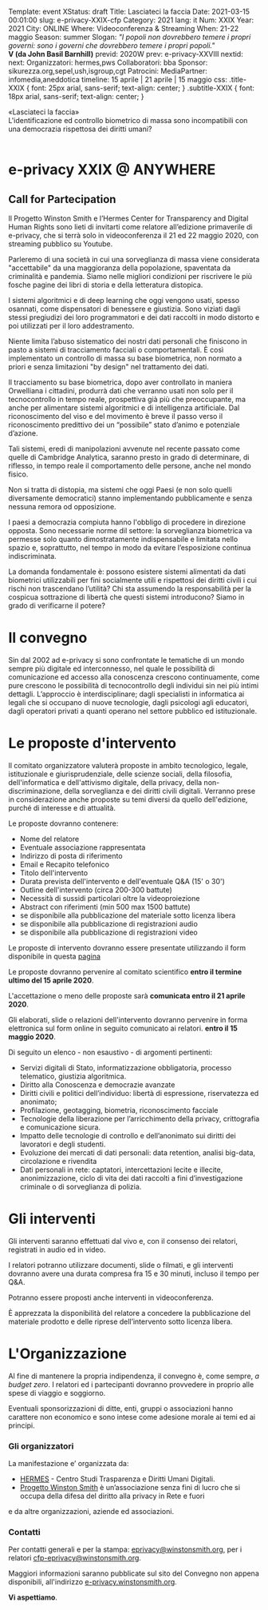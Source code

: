 Template: event
XStatus: draft
Title: Lasciateci la faccia
Date: 2021-03-15 00:01:00
slug: e-privacy-XXIX-cfp
Category: 2021
lang: it
Num: XXIX
Year: 2021
City: ONLINE
Where: Videoconferenza & Streaming
When: 21-22 maggio
Season: summer
Slogan: <i>"I popoli non dovrebbero temere i propri governi: sono i governi che dovrebbero temere i propri popoli."</i><br/><b>V (da John Basil Barnhill)</b>
previd: 2020W
prev: e-privacy-XXVIII
nextid:
next:
Organizzatori: hermes,pws
Collaboratori: bba
Sponsor: sikurezza.org,sepel,ush,isgroup,cgt
Patrocini:
MediaPartner: infomedia,aneddotica
timeline: 15 aprile | 21 aprile | 15 maggio
css: .title-XXIX { font: 25px arial, sans-serif; text-align: center; }   .subtitle-XXIX { font: 18px arial, sans-serif; text-align: center; }

<div class="title-XXIX">«Lasciateci la faccia»</div>
<div class="subtitle-XXIX">L'identificazione ed controllo biometrico di massa sono incompatibili con una democrazia rispettosa dei diritti umani?</div>
<br/>

# e-privacy XXIX @ ANYWHERE

## Call for Partecipation


Il Progetto Winston Smith e l’Hermes Center for Transparency and Digital Human Rights sono lieti di invitarti come relatore all’edizione primaverile di e-privacy, che si terrà solo in videoconferenza il 21 ed 22 maggio 2020, con streaming pubblico su Youtube.

Parleremo di una società in cui una sorveglianza di massa viene considerata "accettabile" da una maggioranza della popolazione, spaventata da criminalità e pandemia. Siamo nelle migliori condizioni per riscrivere le più fosche pagine dei libri di storia e della letteratura distopica.

I sistemi algoritmici e di deep learning che oggi vengono usati, spesso osannati, come dispensatori di benessere e giustizia. Sono viziati dagli stessi pregiudizi dei loro programmatori e dei dati raccolti in modo distorto e poi utilizzati per il loro addestramento.

Niente limita l’abuso sistematico dei nostri dati personali che finiscono in pasto a sistemi di tracciamento facciali o comportamentali. È così implementato un controllo di massa su base biometrica, non normato a priori e senza limitazioni "by design" nel trattamento dei dati.

Il tracciamento su base biometrica, dopo aver controllato in maniera Orwelliana i cittadini, produrrà dati che verranno usati non solo per il tecnocontrollo in tempo reale, prospettiva già più che preoccupante, ma anche per alimentare sistemi algoritmici e di intelligenza artificiale. Dal riconoscimento del viso e del movimento è breve il passo verso il riconoscimento predittivo dei un “possibile” stato d’animo e potenziale d’azione.

Tali sistemi, eredi di manipolazioni avvenute nel recente passato come quelle di Cambridge Analytica, saranno presto in grado di determinare, di riflesso, in tempo reale il comportamento delle persone, anche nel mondo fisico.

Non si tratta di distopia, ma sistemi che oggi Paesi (e non solo quelli diversamente democratici) stanno implementando pubblicamente e senza nessuna remora od opposizione.

I paesi a democrazia compiuta hanno l'obbligo di procedere in direzione opposta. Sono necessarie norme dil settore: la sorveglianza biometrica va permesse  solo quanto dimostratamente indispensabile e limitata nello spazio e, soprattutto, nel tempo in modo da evitare l’esposizione continua indiscriminata.

La domanda fondamentale è: possono esistere sistemi alimentati da dati biometrici utilizzabili per fini socialmente utili e rispettosi dei diritti civili i cui rischi non trascendano l’utilità? Chi sta assumendo la responsabilità per la cospicua sottrazione di libertà che questi sistemi introducono? Siamo in grado di verificarne il potere?

# Il convegno

Sin dal 2002 ad e-privacy si sono confrontate le tematiche di un mondo
sempre più digitale ed interconnesso, nel quale le possibilità di
comunicazione ed accesso alla conoscenza crescono continuamente, come
pure crescono le possibilità di tecnocontrollo degli individui sin nei
più intimi dettagli.
L’approccio è interdisciplinare; dagli
specialisti in informatica ai legali che si occupano di nuove
tecnologie, dagli psicologi agli educatori, dagli operatori privati a
quanti operano nel settore pubblico ed istituzionale.


# Le proposte d'intervento

Il comitato organizzatore valuterà proposte in ambito tecnologico,
legale, istituzionale e giurisprudenziale, delle scienze sociali,
della filosofia, dell'informatica e dell'attivismo digitale, della
privacy, della non-discriminazione, della sorveglianza e dei
diritti civili digitali.
Verranno prese in considerazione anche proposte su temi diversi da
quello dell'edizione, purché di interesse e di attualità.

Le proposte dovranno contenere:

- Nome del relatore
- Eventuale associazione rappresentata
- Indirizzo di posta di riferimento
- Email e Recapito telefonico
- Titolo dell'intervento
- Durata prevista dell'intervento e dell'eventuale Q&A (15' o 30')
- Outline dell'intervento (circa 200-300 battute)
- Necessità di sussidi particolari oltre la videoproiezione
- Abstract con riferimenti (min 500 max 1500 battute)
- se disponibile alla pubblicazione del materiale sotto licenza libera
- se disponibile alla pubblicazione di registrazioni audio
- se disponibile alla pubblicazione di registrazioni video

Le proposte di intervento dovranno essere presentate utilizzando il
form disponibile in questa  [pagina](http://e-privacy.winstonsmith.org/e-privacy-XXIX-proposta.html)

Le proposte dovranno pervenire al comitato scientifico __entro il
termine ultimo del 15 aprile 2020__.

L'accettazione o meno delle proposte sarà **comunicata entro il 21 aprile 2020**.

Gli elaborati, slide o relazioni dell'intervento dovranno pervenire in
forma elettronica sul form online in seguito comunicato ai relatori.
**entro il 15 maggio 2020**.

Di seguito un elenco - non esaustivo - di argomenti pertinenti:

- Servizi digitali di Stato, informatizzazione obbligatoria, processo telematico, giustizia algoritmica.
- Diritto alla Conoscenza e democrazie avanzate
- Diritti civili e politici dell’individuo: libertà di espressione, riservatezza ed anonimato;
- Profilazione, geotagging, biometria, riconoscimento facciale
- Tecnologie della liberazione per l’arricchimento della privacy, crittografia e comunicazione sicura.
- Impatto delle tecnologie di controllo e dell’anonimato sui diritti dei lavoratori e degli studenti.
- Evoluzione dei mercati di dati personali: data retention, analisi big-data, circolazione e rivendita
- Dati personali in rete: captatori, intercettazioni lecite e illecite, anonimizzazione, ciclo di vita dei dati raccolti a fini d’investigazione criminale o di sorveglianza di polizia.

# Gli interventi

Gli interventi saranno effettuati dal vivo e, con il consenso dei
 relatori, registrati in audio ed in video.

I relatori potranno utilizzare documenti, slide o filmati, e gli interventi
dovranno avere una durata compresa fra 15 e 30 minuti, incluso il tempo per
Q&A.

Potranno essere proposti anche interventi in videoconferenza.

È apprezzata la disponibilità del relatore a concedere la pubblicazione del
materiale prodotto e delle riprese dell’intervento sotto licenza libera.

# L'Organizzazione

Al fine di mantenere la propria indipendenza, il convegno è, come
sempre, _a budget zero_.  I relatori ed i partecipanti dovranno
provvedere in proprio alle spese di viaggio e soggiorno.

Eventuali sponsorizzazioni di ditte, enti, gruppi o associazioni hanno
carattere non economico e sono intese come adesione morale ai temi ed
ai principi.

<!--
### Sede di e-privacy 2020 spring edition

La sede di e-privacy 2020 spring edition sarà la
 [Sala conferenze "Luigi Ciminiera"](https://www.polito.it/ateneo/sedi/index.php?bl_id=TO_CIT11&fl_id=XP05&rm_id=021&lang=it)
 - Sede Centrale - Cittadella Politecnica.

![La foto ]( http://web.jus.unipi.it/wp-content/uploads/2014/04/polo_piagge.jpg)
-->

### Gli organizzatori

La manifestazione e’ organizzata da:

 - [HERMES](http://logioshermes.org/) \- Centro Studi Trasparenza e Diritti Umani Digitali.
 - [Progetto Winston Smith](http://pws.winstonsmith.org/) è un’associazione senza fini di lucro che si occupa della difesa del diritto alla privacy in Rete e fuori

e da altre organizzazioni, aziende ed associazioni.


### Contatti

Per contatti generali e per la
stampa: [eprivacy@winstonsmith.org](mailto:eprivacy@winstonsmith.org),
per i relatori
[cfp-eprivacy@winstonsmith.org](mailto:cfp-eprivacy@winstonsmith.org).

Maggiori informazioni saranno pubblicate sul sito del Convegno non appena
disponibili, all'indirizzo [e-privacy.winstonsmith.org](http://e-privacy.winstonsmith.org).

**Vi aspettiamo**.
